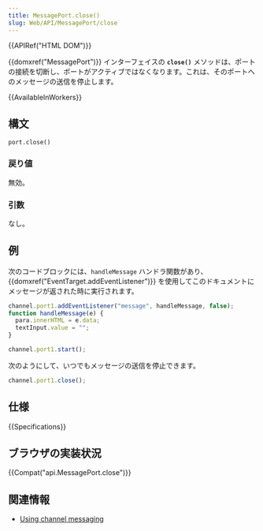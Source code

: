 ```yaml
---
title: MessagePort.close()
slug: Web/API/MessagePort/close
---
```


{{APIRef("HTML DOM")}}

{{domxref("MessagePort")}} インターフェイスの **`close()`** メソッドは、ポートの接続を切断し、ポートがアクティブではなくなります。これは、そのポートへのメッセージの送信を停止します。

{{AvailableInWorkers}}

## 構文

```
port.close()
```

### 戻り値

無効。

### 引数

なし。

## 例

次のコードブロックには、`handleMessage` ハンドラ関数があり、{{domxref("EventTarget.addEventListener")}} を使用してこのドキュメントにメッセージが返された時に実行されます。

```js
channel.port1.addEventListener("message", handleMessage, false);
function handleMessage(e) {
  para.innerHTML = e.data;
  textInput.value = "";
}

channel.port1.start();
```

次のようにして、いつでもメッセージの送信を停止できます。

```js
channel.port1.close();
```

## 仕様

{{Specifications}}

## ブラウザの実装状況

{{Compat("api.MessagePort.close")}}

## 関連情報

- [Using channel messaging](/ja/docs/Web/API/Channel_Messaging_API/Using_channel_messaging)
